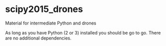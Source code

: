 # scipy2015_drones
Material for intermediate Python and drones

As long as you have Python (2 or 3) installed you should be go to go. There are no additional dependencies.

